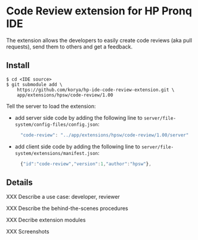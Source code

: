 # Code Review extension for HP Pronq IDE

The extension allows the developers to easily create code reviews (aka pull requests),
send them to others and get a feedback.

## Install

```shell
$ cd <IDE source>
$ git submodule add \
    https://github.com/korya/hp-ide-code-review-extension.git \
    app/extensions/hpsw/code-review/1.00
```

Tell the server to load the extension:
 - add server side code by adding the following line to
   `server/file-system/config-files/config.json`:
   ```javascript
     "code-review": "../app/extensions/hpsw/code-review/1.00/server"
   ```
 - add client side code by adding the following line to
   `server/file-system/extensions/manifest.json`:
   ```javascript
     {"id":"code-review","version":1,"author":"hpsw"},
   ```

## Details

XXX Describe a use case: developer, reviewer

XXX Describe the behind-the-scenes procedures

XXX Decribe extension modules

XXX Screenshots
